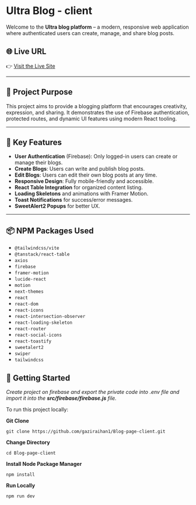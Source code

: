 # Ultra Blog - client

Welcome to the **Ultra blog platform** – a modern, responsive web application where authenticated users can create, manage, and share blog posts.

## 🌐 Live URL

👉 [Visit the Live Site](https://assignment-11-firebase-auth.web.app/)

---

## 🎯 Project Purpose

This project aims to provide a blogging platform that encourages creativity, expression, and sharing. It demonstrates the use of Firebase authentication, protected routes, and dynamic UI features using modern React tooling.

---

## 🚀 Key Features

- **User Authentication** (Firebase): Only logged-in users can create or manage their blogs.
- **Create Blogs**: Users can write and publish blog posts.
- **Edit Blogs**: Users can edit their own blog posts at any time.
- **Responsive Design**: Fully mobile-friendly and accessible.
- **React Table Integration** for organized content listing.
- **Loading Skeletons** and animations with Framer Motion.
- **Toast Notifications** for success/error messages.
- **SweetAlert2 Popups** for better UX.

---

## 📦 NPM Packages Used

- `@tailwindcss/vite`
- `@tanstack/react-table`
- `axios`
- `firebase`
- `framer-motion`
- `lucide-react`
- `motion`
- `next-themes`
- `react`
- `react-dom`
- `react-icons`
- `react-intersection-observer`
- `react-loading-skeleton`
- `react-router`
- `react-social-icons`
- `react-toastify`
- `sweetalert2`
- `swiper`
- `tailwindcss`



## 📁 Getting Started

*Create project on firebase and export the private code into .env file and import it into the **src/firebase/firebase.js** file.*

To run this project locally:

**Git Clone**
```
git clone https://github.com/gaziraihan1/Blog-page-client.git
```

**Change Directory**
```
cd Blog-page-client
```

**Install Node Package Manager**
```
npm install
```

**Run Locally**
```
npm run dev
```
